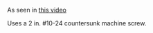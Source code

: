 As seen in [this video](https://youtu.be/Bk3TmEvZaJk)

Uses a 2 in. #10-24 countersunk machine screw.
